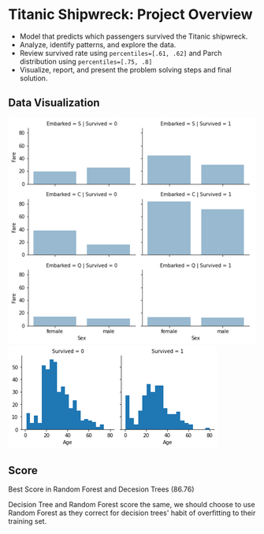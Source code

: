 # Titanic Shipwreck: Project Overview
- Model that predicts which passengers survived the Titanic shipwreck.
- Analyze, identify patterns, and explore the data.
- Review survived rate using `percentiles=[.61, .62]` and Parch distribution using `percentiles=[.75, .8]`
- Visualize, report, and present the problem solving steps and final solution.

## Data Visualization
![](https://github.com/arizkyrahman/rizky_titanic_shipwreck/blob/main/images/dv_titanic_shipwreck.png?raw=true)
![](https://github.com/arizkyrahman/rizky_titanic_shipwreck/blob/main/images/dv2_titanic_shipwreck.png?raw=true)

## Score
Best Score in Random Forest and Decesion Trees (86.76)

Decision Tree and Random Forest score the same, we should choose to use Random Forest as they correct for decision trees' habit of overfitting to their training set.
